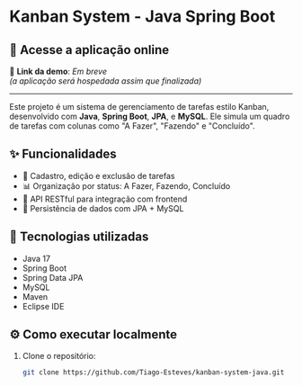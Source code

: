 # Kanban System - Java Spring Boot

## 🚀 Acesse a aplicação online

🔗 **Link da demo**: *Em breve*  
*(a aplicação será hospedada assim que finalizada)*

---

Este projeto é um sistema de gerenciamento de tarefas estilo Kanban, desenvolvido com **Java**, **Spring Boot**, **JPA**, e **MySQL**. Ele simula um quadro de tarefas com colunas como "A Fazer", "Fazendo" e "Concluído".

## ✨ Funcionalidades

- 📌 Cadastro, edição e exclusão de tarefas
- 📊 Organização por status: A Fazer, Fazendo, Concluído
- 🔄 API RESTful para integração com frontend
- 💾 Persistência de dados com JPA + MySQL

## 🧰 Tecnologias utilizadas

- Java 17
- Spring Boot
- Spring Data JPA
- MySQL
- Maven
- Eclipse IDE

## ⚙️ Como executar localmente

1. Clone o repositório:
   ```bash
   git clone https://github.com/Tiago-Esteves/kanban-system-java.git
